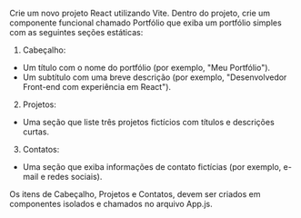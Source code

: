 Crie um novo projeto React utilizando Vite. Dentro do projeto, crie um componente funcional chamado Portfólio que exiba um portfólio simples com as seguintes seções estáticas:

1. Cabeçalho:

- Um título com o nome do portfólio (por exemplo, "Meu Portfólio").
- Um subtítulo com uma breve descrição (por exemplo, "Desenvolvedor Front-end com experiência em React").

2. Projetos:

- Uma seção que liste três projetos fictícios com títulos e descrições curtas.

3. Contatos:

- Uma seção que exiba informações de contato fictícias (por exemplo, e-mail e redes sociais).

Os itens de Cabeçalho, Projetos e Contatos, devem ser criados em componentes isolados e chamados no arquivo App.js.
